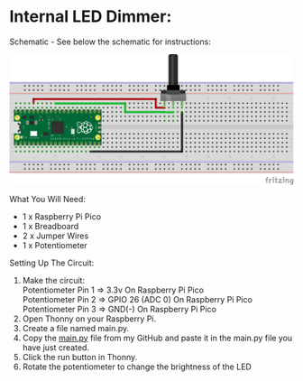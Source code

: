 # Internal LED Dimmer:
Schematic - See below the schematic for instructions:
 
![](Schematic.png)
 
What You Will Need:
- 1 x Raspberry Pi Pico
- 1 x Breadboard
- 2 x Jumper Wires
- 1 x Potentiometer

Setting Up The Circuit:
1. Make the circuit: \
   Potentiometer Pin 1 => 3.3v On Raspberry Pi Pico \
   Potentiometer Pin 2 => GPIO 26 (ADC 0) On Raspberry Pi Pico \
   Potentiometer Pin 3 => GND(-) On Raspberry Pi Pico
2. Open Thonny on your Raspberry Pi.
3. Create a file named main.py.
4. Copy the [main.py](main.py) file from my GitHub and paste it in the main.py file you have just created.
5. Click the run button in Thonny.
6. Rotate the potentiometer to change the brightness of the LED